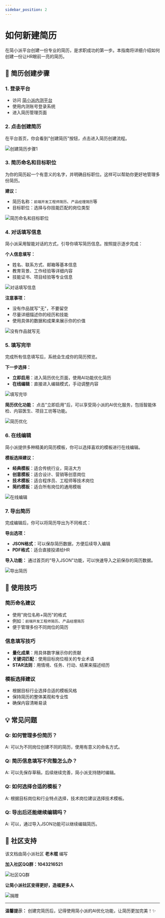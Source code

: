 ```yaml
---
sidebar_position: 2
---
```


# 如何新建简历

在简小派平台创建一份专业的简历，是求职成功的第一步。本指南将详细介绍如何创建一份让HR眼前一亮的简历。

## 📝 简历创建步骤

### 1. 登录平台
- 访问 [简小派内测平台](https://jianlipai.com/)
- 使用内测账号登录系统
- 进入简历管理页面

### 2. 点击创建简历

在平台首页，你会看到"创建简历"按钮，点击进入简历创建流程。

![创建简历步骤1](/img/create-resume-step1.jpg)

### 3. 简历命名和目标职位

为你的简历起一个有意义的名字，并明确目标职位。这样可以帮助你更好地管理多份简历。

**建议：**
- 简历名称：`前端开发工程师简历`、`产品经理简历`等
- 目标职位：选择与你技能匹配的岗位类型

![简历命名和目标职位](/img/create-resume-step2.jpg)

### 4. 对话填写信息

简小派采用智能对话的方式，引导你填写简历信息。按照提示逐步完成：

**个人信息填写：**
- 姓名、联系方式、邮箱等基本信息
- 教育背景、工作经验等详细内容
- 技能证书、项目经验等专业信息

![对话填写信息](/img/create-resume-step3.jpg)

**注意事项：**
- 没有作品就写"无"，不要留空
- 尽量详细描述你的经历和技能
- 使用具体的数据和成果来展示你的价值

![没有作品就写无](/img/create-resume-step4.jpg)

### 5. 填写完毕

完成所有信息填写后，系统会生成你的简历预览。

**下一步选择：**
- **立即启用**：进入简历优化页面，使用AI功能优化简历
- **在线编辑**：直接进入编辑模式，手动调整内容

![填写完毕](/img/create-resume-step5.jpg)

**简历优化功能：**
点击"立即启用"后，可以享受简小派的AI优化服务，包括智能体检、内容医生、项目工坊等功能。

![简历优化](/img/create-resume-step8.jpg)

### 6. 在线编辑

简小派提供多种精美的简历模板，你可以选择喜欢的模板进行在线编辑。

**模板选择建议：**
- **经典模板**：适合传统行业，简洁大方
- **创意模板**：适合设计、营销等创意岗位
- **技术模板**：适合程序员、工程师等技术岗位
- **简约模板**：适合所有岗位的通用模板

![在线编辑](/img/create-resume-step6.jpg)

### 7. 导出简历

完成编辑后，你可以将简历导出为不同格式：

**导出选项：**
- **JSON格式**：可以保存简历数据，方便后续导入编辑
- **PDF格式**：适合直接投递给HR

**导入功能：**
通过首页的"导入JSON"功能，可以快速导入之前保存的简历数据。

![导出简历](/img/create-resume-step6.jpg)

## 🎯 使用技巧

### 简历命名建议
- 使用"岗位名称+简历"的格式
- 例如：`前端开发工程师简历`、`产品经理简历`
- 便于管理多份不同岗位的简历

### 信息填写技巧
- **量化成果**：用具体数字展示你的贡献
- **关键词匹配**：使用目标岗位相关的专业术语
- **STAR法则**：用情境、任务、行动、结果来描述经历

### 模板选择建议
- 根据目标行业选择合适的模板风格
- 保持简历的整体美观和专业性
- 确保内容清晰易读

## 💡 常见问题

### Q: 如何管理多份简历？
A: 可以为不同岗位创建不同的简历，使用有意义的命名方式。

### Q: 简历信息填写不完整怎么办？
A: 可以先保存草稿，后续继续完善，简小派支持随时编辑。

### Q: 如何选择合适的模板？
A: 根据目标岗位和行业特点选择，技术岗位建议选择技术模板。

### Q: 导出后还能继续编辑吗？
A: 可以，通过导入JSON功能可以继续编辑简历。

## 🤝 社区支持

该文档由简小派社区 **老木棍** 编写

**加入社区QQ群：1043216521**

![社区QQ群](/img/qq.jpg)

**让简小派社区变得更好，造福更多人**

![捐赠](/img/juanzeng.jpg)

---

**温馨提示：** 创建完简历后，记得使用简小派的AI优化功能，让简历更加完美！✨

